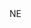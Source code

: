 <?xml version="1.0" encoding="UTF-8"?>
<CustomMetadata xmlns="http://soap.sforce.com/2006/04/metadata">
    <label>NE</label>
</CustomMetadata>

